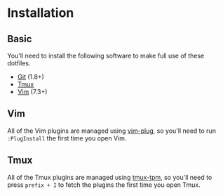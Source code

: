 # Installation

## Basic 
You'll need to install the following software to make full use of these dotfiles.

- [Git](http://git-scm.com/) (1.8+)
- [Tmux](http://tmux.github.io/)
- [Vim](http://www.vim.org/) (7.3+)

## Vim
All of the Vim plugins are managed using [vim-plug](https://github.com/junegunn/vim-plug), so you'll need to run `:PlugInstall` the first time you open Vim.

## Tmux
All of the Tmux plugins are managed using [tmux-tpm](https://github.com/tmux-plugins/tpm), so you'll need to press `prefix + I` to fetch the plugins the first time you open Tmux.
